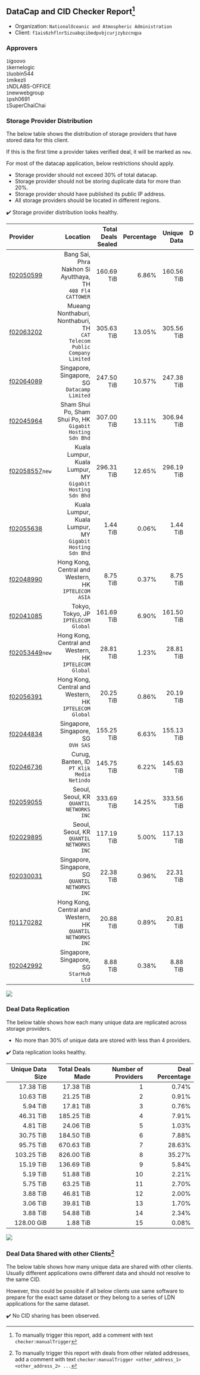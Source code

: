 ## DataCap and CID Checker Report[^1]
 - Organization: `NationalOceanic and Atmospheric Administration`
 - Client: `f1ais6zhflnr5izuabqcibedpvbjcurjzybzcnqpa`
### Approvers
`1`igoovo<br/>`1`kernelogic<br/>`1`luobin544<br/>`1`mikezli<br/>`1`NDLABS-OFFICE<br/>`1`newwebgroup<br/>`1`psh0691<br/>`1`SuperChaiChai

### Storage Provider Distribution
The below table shows the distribution of storage providers that have stored data for this client.

If this is the first time a provider takes verified deal, it will be marked as `new`.

For most of the datacap application, below restrictions should apply.
 - Storage provider should not exceed 30% of total datacap.
 - Storage provider should not be storing duplicate data for more than 20%.
 - Storage provider should have published its public IP address.
 - All storage providers should be located in different regions.

✔️ Storage provider distribution looks healthy.

| Provider                                                    |                                                                   Location | Total Deals Sealed | Percentage | Unique Data | Duplicate Deals |
| :---------------------------------------------------------- | -------------------------------------------------------------------------: | -----------------: | ---------: | ----------: | --------------: |
| [f02050599](https://filfox.info/en/address/f02050599)       |              Bang Sai, Phra Nakhon Si Ayutthaya, TH<br/>`408 Fl4 CATTOWER` |         160.69 TiB |      6.86% |  160.56 TiB |           0.08% |
| [f02063202](https://filfox.info/en/address/f02063202)       | Mueang Nonthaburi, Nonthaburi, TH<br/>`CAT Telecom Public Company Limited` |         305.63 TiB |     13.05% |  305.56 TiB |           0.02% |
| [f02064089](https://filfox.info/en/address/f02064089)       |                            Singapore, Singapore, SG<br/>`Datacamp Limited` |         247.50 TiB |     10.57% |  247.38 TiB |           0.05% |
| [f02045964](https://filfox.info/en/address/f02045964)       |               Sham Shui Po, Sham Shui Po, HK<br/>`Gigabit Hosting Sdn Bhd` |         307.00 TiB |     13.11% |  306.94 TiB |           0.02% |
| [f02058557](https://filfox.info/en/address/f02058557)`new`  |               Kuala Lumpur, Kuala Lumpur, MY<br/>`Gigabit Hosting Sdn Bhd` |         296.31 TiB |     12.65% |  296.19 TiB |           0.04% |
| [f02055638](https://filfox.info/en/address/f02055638)       |               Kuala Lumpur, Kuala Lumpur, MY<br/>`Gigabit Hosting Sdn Bhd` |           1.44 TiB |      0.06% |    1.44 TiB |           0.00% |
| [f02048990](https://filfox.info/en/address/f02048990)       |                    Hong Kong, Central and Western, HK<br/>`IPTELECOM ASIA` |           8.75 TiB |      0.37% |    8.75 TiB |           0.00% |
| [f02041085](https://filfox.info/en/address/f02041085)       |                                    Tokyo, Tokyo, JP<br/>`IPTELECOM Global` |         161.69 TiB |      6.90% |  161.50 TiB |           0.12% |
| [f02053449](https://filfox.info/en/address/f02053449)`new`  |                  Hong Kong, Central and Western, HK<br/>`IPTELECOM Global` |          28.81 TiB |      1.23% |   28.81 TiB |           0.00% |
| [f02056391](https://filfox.info/en/address/f02056391)       |                  Hong Kong, Central and Western, HK<br/>`IPTELECOM Global` |          20.25 TiB |      0.86% |   20.19 TiB |           0.31% |
| [f02044834](https://filfox.info/en/address/f02044834)       |                                     Singapore, Singapore, SG<br/>`OVH SAS` |         155.25 TiB |      6.63% |  155.13 TiB |           0.08% |
| [f02046736](https://filfox.info/en/address/f02046736)       |                              Curug, Banten, ID<br/>`PT Klik Media Netindo` |         145.75 TiB |      6.22% |  145.63 TiB |           0.09% |
| [f02059055](https://filfox.info/en/address/f02059055)       |                                Seoul, Seoul, KR<br/>`QUANTIL NETWORKS INC` |         333.69 TiB |     14.25% |  333.56 TiB |           0.04% |
| [f02029895](https://filfox.info/en/address/f02029895)       |                                Seoul, Seoul, KR<br/>`QUANTIL NETWORKS INC` |         117.19 TiB |      5.00% |  117.13 TiB |           0.05% |
| [f02030031](https://filfox.info/en/address/f02030031)       |                        Singapore, Singapore, SG<br/>`QUANTIL NETWORKS INC` |          22.38 TiB |      0.96% |   22.31 TiB |           0.28% |
| [f01170282](https://filfox.info/en/address/f01170282)       |              Hong Kong, Central and Western, HK<br/>`QUANTIL NETWORKS INC` |          20.88 TiB |      0.89% |   20.81 TiB |           0.30% |
| [f02042992](https://filfox.info/en/address/f02042992)       |                                 Singapore, Singapore, SG<br/>`StarHub Ltd` |           8.88 TiB |      0.38% |    8.88 TiB |           0.00% |

<img src="https://raw.githubusercontent.com/data-preservation-programs/filplus-checker-assets/main/filecoin-project/filecoin-plus-large-datasets/issues/1650/1680727259326.png"/>

### Deal Data Replication
The below table shows how each many unique data are replicated across storage providers.

- No more than 30% of unique data are stored with less than 4 providers.

✔️ Data replication looks healthy.

| Unique Data Size | Total Deals Made | Number of Providers | Deal Percentage |
| ---------------: | ---------------: | ------------------: | --------------: |
|        17.38 TiB |        17.38 TiB |                   1 |           0.74% |
|        10.63 TiB |        21.25 TiB |                   2 |           0.91% |
|         5.94 TiB |        17.81 TiB |                   3 |           0.76% |
|        46.31 TiB |       185.25 TiB |                   4 |           7.91% |
|         4.81 TiB |        24.06 TiB |                   5 |           1.03% |
|        30.75 TiB |       184.50 TiB |                   6 |           7.88% |
|        95.75 TiB |       670.63 TiB |                   7 |          28.63% |
|       103.25 TiB |       826.00 TiB |                   8 |          35.27% |
|        15.19 TiB |       136.69 TiB |                   9 |           5.84% |
|         5.19 TiB |        51.88 TiB |                  10 |           2.21% |
|         5.75 TiB |        63.25 TiB |                  11 |           2.70% |
|         3.88 TiB |        46.81 TiB |                  12 |           2.00% |
|         3.06 TiB |        39.81 TiB |                  13 |           1.70% |
|         3.88 TiB |        54.88 TiB |                  14 |           2.34% |
|       128.00 GiB |         1.88 TiB |                  15 |           0.08% |

<img src="https://raw.githubusercontent.com/data-preservation-programs/filplus-checker-assets/main/filecoin-project/filecoin-plus-large-datasets/issues/1650/1680727260204.png"/>

### Deal Data Shared with other Clients[^3]
The below table shows how many unique data are shared with other clients.
Usually different applications owns different data and should not resolve to the same CID.

However, this could be possible if all below clients use same software to prepare for the exact same dataset or they belong to a series of LDN applications for the same dataset.

✔️ No CID sharing has been observed.

[^1]: To manually trigger this report, add a comment with text `checker:manualTrigger`

[^2]: Deals from those addresses are combined into this report as they are specified with `checker:manualTrigger`

[^3]: To manually trigger this report with deals from other related addresses, add a comment with text `checker:manualTrigger <other_address_1> <other_address_2> ...`
